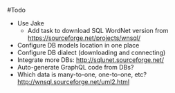 #Todo

* Use Jake
    - Add task to download SQL WordNet version from https://sourceforge.net/projects/wnsql/
* Configure DB models location in one place
* Configure DB dialect (downloading and connecting)
* Integrate more DBs: http://sqlunet.sourceforge.net/
* Auto-generate GraphQL code from DBs?
* Which data is many-to-one, one-to-one, etc? http://wnsql.sourceforge.net/uml2.html


